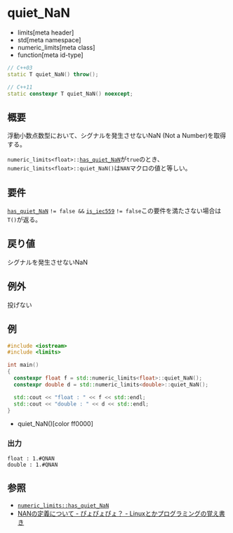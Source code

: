 # quiet_NaN
* limits[meta header]
* std[meta namespace]
* numeric_limits[meta class]
* function[meta id-type]

```cpp
// C++03
static T quiet_NaN() throw();

// C++11
static constexpr T quiet_NaN() noexcept;
```

## 概要
浮動小数点数型において、シグナルを発生させないNaN (Not a Number)を取得する。  

`numeric_limits<float>::`[`has_quiet_NaN`](has_quiet_nan.md)が`true`のとき、`numeric_limits<float>::quiet_NaN()`は`NAN`マクロの値と等しい。


## 要件
[`has_quiet_NaN`](has_quiet_nan.md) `!= false &&` [`is_iec559`](is_iec559.md) `!= false`この要件を満たさない場合は`T()`が返る。


## 戻り値
シグナルを発生させないNaN


## 例外
投げない


## 例
```cpp example
#include <iostream>
#include <limits>

int main()
{
  constexpr float f = std::numeric_limits<float>::quiet_NaN();
  constexpr double d = std::numeric_limits<double>::quiet_NaN();

  std::cout << "float : " << f << std::endl;
  std::cout << "double : " << d << std::endl;
}
```
* quiet_NaN()[color ff0000]

### 出力
```
float : 1.#QNAN
double : 1.#QNAN
```

## 参照
* [`numeric_limits::has_quiet_NaN`](has_quiet_nan.md)
* [NANの定義について - ぴょぴょぴょ？ - Linuxとかプログラミングの覚え書き](http://d.hatena.ne.jp/pyopyopyo/20100330/p1)

